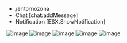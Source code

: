 - /entornozona
- Chat [chat:addMessage]
- Notification [ESX.ShowNotification]
  
﻿![image](https://github.com/user-attachments/assets/f8afd311-9880-478b-8010-25f2e3291614)
![image](https://github.com/user-attachments/assets/46dc8663-88f2-408e-a2bf-250c4b29cfad)
![image](https://github.com/user-attachments/assets/d0074b07-ee5f-47e6-8db9-3f2cec17e9ad)
![image](https://github.com/user-attachments/assets/3daeed17-d13b-4452-88d1-a92f305261d1)
![image](https://github.com/user-attachments/assets/c75554c4-e4f0-40d6-8032-e3dfce12a5e3)


